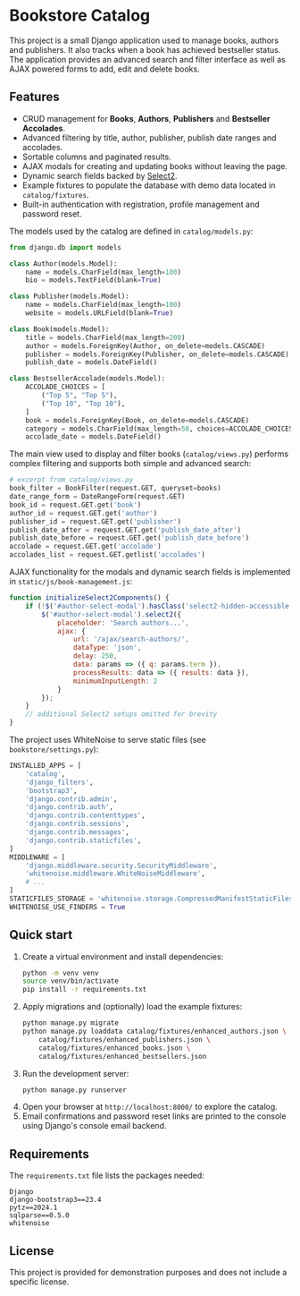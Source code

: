 # Bookstore Catalog

This project is a small Django application used to manage books, authors and publishers.  It also tracks when a book has achieved bestseller status.  The application provides an advanced search and filter interface as well as AJAX powered forms to add, edit and delete books.

## Features

- CRUD management for **Books**, **Authors**, **Publishers** and **Bestseller Accolades**.
- Advanced filtering by title, author, publisher, publish date ranges and accolades.
- Sortable columns and paginated results.
- AJAX modals for creating and updating books without leaving the page.
- Dynamic search fields backed by [Select2](https://select2.org/).
- Example fixtures to populate the database with demo data located in `catalog/fixtures`.
- Built-in authentication with registration, profile management and password reset.

The models used by the catalog are defined in `catalog/models.py`:

```python
from django.db import models

class Author(models.Model):
    name = models.CharField(max_length=100)
    bio = models.TextField(blank=True)

class Publisher(models.Model):
    name = models.CharField(max_length=100)
    website = models.URLField(blank=True)

class Book(models.Model):
    title = models.CharField(max_length=200)
    author = models.ForeignKey(Author, on_delete=models.CASCADE)
    publisher = models.ForeignKey(Publisher, on_delete=models.CASCADE)
    publish_date = models.DateField()

class BestsellerAccolade(models.Model):
    ACCOLADE_CHOICES = [
        ("Top 5", "Top 5"),
        ("Top 10", "Top 10"),
    ]
    book = models.ForeignKey(Book, on_delete=models.CASCADE)
    category = models.CharField(max_length=50, choices=ACCOLADE_CHOICES)
    accolade_date = models.DateField()
```

The main view used to display and filter books (`catalog/views.py`) performs complex filtering and supports both simple and advanced search:

```python
# excerpt from catalog/views.py
book_filter = BookFilter(request.GET, queryset=books)
date_range_form = DateRangeForm(request.GET)
book_id = request.GET.get('book')
author_id = request.GET.get('author')
publisher_id = request.GET.get('publisher')
publish_date_after = request.GET.get('publish_date_after')
publish_date_before = request.GET.get('publish_date_before')
accolade = request.GET.get('accolade')
accolades_list = request.GET.getlist('accolades')
```

AJAX functionality for the modals and dynamic search fields is implemented in `static/js/book-management.js`:

```javascript
function initializeSelect2Components() {
    if (!$('#author-select-modal').hasClass('select2-hidden-accessible')) {
        $('#author-select-modal').select2({
            placeholder: 'Search authors...',
            ajax: {
                url: '/ajax/search-authors/',
                dataType: 'json',
                delay: 250,
                data: params => ({ q: params.term }),
                processResults: data => ({ results: data }),
                minimumInputLength: 2
            }
        });
    }
    // additional Select2 setups omitted for brevity
}
```

The project uses WhiteNoise to serve static files (see `bookstore/settings.py`):

```python
INSTALLED_APPS = [
    'catalog',
    'django_filters',
    'bootstrap3',
    'django.contrib.admin',
    'django.contrib.auth',
    'django.contrib.contenttypes',
    'django.contrib.sessions',
    'django.contrib.messages',
    'django.contrib.staticfiles',
]
MIDDLEWARE = [
    'django.middleware.security.SecurityMiddleware',
    'whitenoise.middleware.WhiteNoiseMiddleware',
    # ...
]
STATICFILES_STORAGE = 'whitenoise.storage.CompressedManifestStaticFilesStorage'
WHITENOISE_USE_FINDERS = True
```

## Quick start

1. Create a virtual environment and install dependencies:
   ```bash
   python -m venv venv
   source venv/bin/activate
   pip install -r requirements.txt
   ```
2. Apply migrations and (optionally) load the example fixtures:
   ```bash
   python manage.py migrate
   python manage.py loaddata catalog/fixtures/enhanced_authors.json \
       catalog/fixtures/enhanced_publishers.json \
       catalog/fixtures/enhanced_books.json \
       catalog/fixtures/enhanced_bestsellers.json
   ```
3. Run the development server:
   ```bash
   python manage.py runserver
   ```
4. Open your browser at `http://localhost:8000/` to explore the catalog.
5. Email confirmations and password reset links are printed to the console using Django's console email backend.

## Requirements

The `requirements.txt` file lists the packages needed:

```text
Django
django-bootstrap3==23.4
pytz==2024.1
sqlparse==0.5.0
whitenoise
```

## License

This project is provided for demonstration purposes and does not include a specific license.


